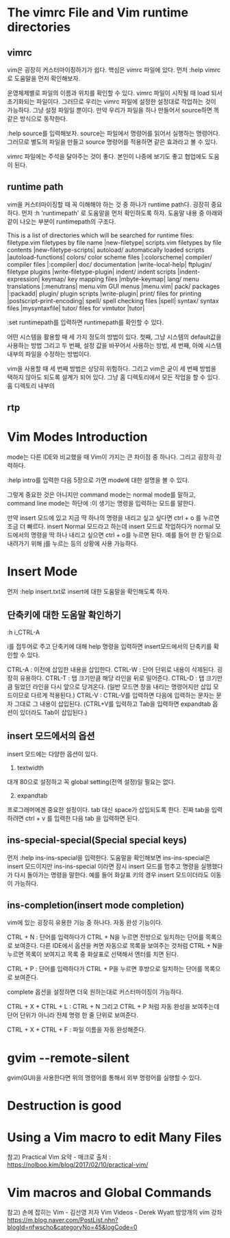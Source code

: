 # The vimrc File and Vim runtime directories

## vimrc

vim은 굉장히 커스터마이징하기가 쉽다. 핵심은 vimrc 파일에 있다.
먼저 :help vimrc로 도움말을 먼저 확인해보자.

운영체제별로 파일의 이름과 위치를 확인할 수 있다. vimrc 파일이 
시작될 때 load 되서 초기화되는 파일이다. 그러므로 우리는 vimrc
파일에 설정한 설정대로 작업하는 것이 가능하다. 그냥 설정 파일일
뿐이다. 만약 우리가 파일을 하나 만들어서 source하면 똑같은 방식으로
동작한다.

:help source를 입력해보자. source는 파일에서 명령어를 읽어서 실행하는
명령어다. 그러므로 별도의 파일을 만들고 source 명령어를 적용하면 같은
효과라고 볼 수 있다.

vimrc 파일에는 주석을 달아주는 것이 좋다. 본인이 나중에 보기도 좋고
협업에도 도움이 된다.

## runtime path

vim을 커스터마이징할 때 꼭 이해해야 하는 것 중 하나가 runtime path다.
굉장히 중요하다. 먼저 :h 'runtimepath' 로 도움말을 먼저 확인하도록  하자. 
도움말 내용 중 아래와 같이 나오는 부분이 runtimepath의 구조다.

This is a list of directories which will be searched for runtime
files:
          filetype.vim  filetypes by file name |new-filetype|
          scripts.vim   filetypes by file contents |new-filetype-scripts|
          autoload/     automatically loaded scripts |autoload-functions|
          colors/       color scheme files |:colorscheme|
          compiler/     compiler files |:compiler|
          doc/          documentation |write-local-help|
          ftplugin/     filetype plugins |write-filetype-plugin|
          indent/       indent scripts |indent-expression|
          keymap/       key mapping files |mbyte-keymap|
          lang/         menu translations |:menutrans|
          menu.vim      GUI menus |menu.vim|
          pack/         packages |:packadd|
          plugin/       plugin scripts |write-plugin|
          print/        files for printing |postscript-print-encoding|
          spell/        spell checking files |spell|
          syntax/       syntax files |mysyntaxfile|
          tutor/        files for vimtutor |tutor|

:set runtimepath를 입력하면 runtimepath를 확인할 수 있다.

어떤 시스템을 활용할 때 세 가지 정도의 방법이 있다. 첫째, 그냥 시스템의 default값을
사용하는 방법 그리고 두 번째, 설정 값을 바꾸어서 사용하는 방법, 세 번째, 아예 시스템 
내부의 파일을 수정하는 방법이다. 

vim을 사용할 때 세 번째 방법은 상당히 위험하다. 그리고 vim은 굳이 세 번째 방법을 택하지
않아도 되도록 설계가 되어 있다. 그냥 홈 디렉토리에서 모든 작업을 할 수 있다. 홈 디렉토리 
내부의 

## rtp

# Vim Modes Introduction

mode는 다른 IDE와 비교했을 때 Vim이 가지는 큰 차이점 중 하나다. 그리고 굉장히 강력하다.

:help intro를 입력한 다음 5장으로 가면 mode에 대한 설명을 볼 수 있다.

그렇게 중요한 것은 아니지만 command mode는 normal mode를 말하고,
command line mode는 하단에 :이 생기는 명령을 입력하는 모드를 말한다.

만약 insert 모드에 있고 지금 딱 하나의 명령을 내리고 싶고 싶다면
ctrl + o 를 누르면 조금 더 빠르다. insert Normal 모드라고 하는데 
insert 모드로 작업하다가 normal 모드에서의 명령을 딱 하나 내리고 싶으면 
ctrl + o를 누르면 된다. 예를 들어 한 칸 밑으로 내려가기 위해 j를 누르는
등의 상황에 사용 가능하다.

# Insert Mode 

먼저 :help insert.txt로 insert에 대한 도움말을 확인해도록 하자.

## 단축키에 대한 도움말 확인하기

:h i_CTRL-A

i를 접두어로 주고 단축키에 대해 help 명령을 입력하면 insert모드에서의 단축키를
확인할 수 있다.

CTRL-A : 이전에 삽입한 내용을 삽입한다.
CTRL-W : 단어 단위로 내용이 삭제된다. 굉장히 유용하다.
CTRL-T : 탭 크기만큼 해당 라인을 뒤로 밀어준다. 
CTRL-D : 탭 크기만큼 밀었던 라인을 다시 앞으로 당겨온다. 
(일반 모드면 창을 내리는 명령어지만 삽입 모드이므로 다르게 적용된다.)
CTRL-V : CTRL-V를 입력하면 다음에 입력하는 문자는 문자 그대로 그 내용이 삽입된다.
(CTRL+V를 입력하고 Tab을 입력하면 expandtab 옵션이 있더라도 Tab이 삽입된다.)

## insert 모드에서의 옵션

insert 모드에는 다양한 옵션이 있다.

1) textwidth

대개 80으로 설정하고 꼭 global setting(전역 설정)일 필요는 없다.

2) expandtab

프로그래머에겐 중요한 설정이다. tab 대신 space가 삽입되도록 한다.
진짜 tab을 입력하려면 ctrl + v 를 입력한 다음 tab 을 입력하면 된다.

## ins-special-special(Special special keys)

먼저 :help ins-ins-special을 입력한다.
도움말을 확인해보면 ins-ins-special은 insert 모드이지만 ins-ins-special
이라면 잠시 insert 모드를 멈추고 명령을 실행했다가 다시 돌아가는 명령을 말한다.
예를 들어 화살표 키의 경우 insert 모드이더라도 이동이 가능하다.

## ins-completion(insert mode completion)

vim에 있는 굉장히 유용한 기능 중 하나다.
자동 완성 기능이다. 

CTRL + N : 단어를 입력하다가 CTRL + N을 누르면 전방으로 일치하는 단어를 목록으로 보여준다.
다른 IDE에서 옵션을 켜면 자동으로 목록을 보여주는 것처럼 CTRL + N을 누르면 목록이 보여지고 
목록 중 화살표로 선택해서 엔터를 치면 된다.

CTRL + P : 단어를 입력하다가 CTRL + P을 누르면 후방으로 일치하는 단어를 목록으로 보여준다.

complete 옵션을 설정하면 더욱 원하는대로 커스터마이징이 가능하다.

CTRL + X + CTRL + L : CTRL + N 그리고 CTRL + P 처럼 자동 완성을 보여주는데 단어 단위가 아니라
전체 명령 한 줄 단위로 보여준다.

CTRL + X + CTRL + F : 파일 이름을 자동 완성해준다.

# gvim --remote-silent

gvim(GUI)을 사용한다면 위의 명령어를 통해서 외부 명령어를 실행할 수 있다.

# Destruction is good

# Using a Vim macro to edit Many Files 

참고) Practical Vim 요약 - 매크로
출처 : https://nolboo.kim/blog/2017/02/10/practical-vim/

# Vim macros and Global Commands



참고)
손에 잡히는 Vim - 김선영 저자
Vim Videos - Derek Wyatt 
밤앙개의 vim 강좌 
https://m.blog.naver.com/PostList.nhn?blogId=nfwscho&categoryNo=45&logCode=0